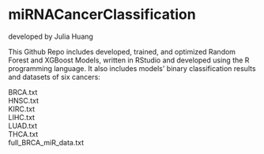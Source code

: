 # miRNACancerClassification
developed by Julia Huang

This Github Repo includes developed, trained, and optimized Random Forest and XGBoost Models, written in RStudio and developed using the R programming language.
It also includes models' binary classification results and datasets of six cancers:

BRCA.txt <br>
HNSC.txt <br>
KIRC.txt <br>
LIHC.txt <br>
LUAD.txt <br>
THCA.txt <br>
full_BRCA_miR_data.txt 
